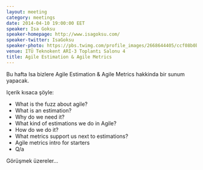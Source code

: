 ```yaml
---
layout: meeting
category: meetings
date: 2014-04-10 19:00:00 EET
speaker: Isa Goksu
speaker-homepage: http://www.isagoksu.com/
speaker-twitter: IsaGoksu
speaker-photo: https://pbs.twimg.com/profile_images/2668644405/ccf08b0b99b9a6614f318767522e98c7.png
venue: ITÜ Teknokent ARI-3 Toplantı Salonu 4
title: Agile Estimation & Agile Metrics
---
```


Bu hafta Isa bizlere  Agile Estimation & Agile Metrics hakkinda bir sunum yapacak.

Içerik kısaca şöyle:

- What is the fuzz about agile?
- What is an estimation?
- Why do we need it?
- What kind of estimations we do in Agile?
- How do we do it?
- What metrics support us next to estimations?
- Agile metrics intro for starters
- Q/a

Görüşmek üzereler...
